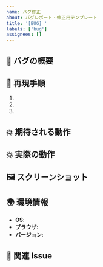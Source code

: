 ```yaml
---
name: バグ修正
about: バグレポート・修正用テンプレート
title: '[BUG] '
labels: ['bug']
assignees: []
---
```


## 🐛 バグの概要

<!-- バグの概要を簡潔に記載 -->

## 🔄 再現手順

1.
2.
3.

## 💥 期待される動作

<!-- 本来どのような動作をするべきか -->

## 💥 実際の動作

<!-- 実際に発生している問題の動作 -->

## 🖼️ スクリーンショット

<!-- 可能であれば、スクリーンショットを添付 -->

## 🌍 環境情報

<!-- バグが発生している環境の情報 -->

- **OS**:
- **ブラウザ**:
- **バージョン**:

## 🔗 関連 Issue

<!-- 関連するIssueがあれば記載 -->

